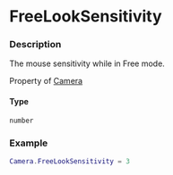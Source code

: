 # FreeLookSensitivity

### Description

The mouse sensitivity while in Free mode.

Property of [Camera](../../)

#### Type

`number`

### Example

```lua
Camera.FreeLookSensitivity = 3
```
